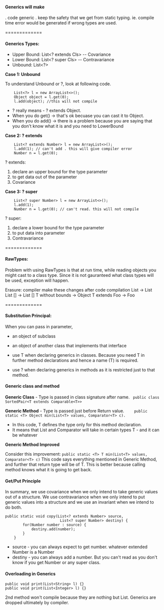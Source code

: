 #### Generics will make 
. code generic
. keep the safety that we get from static typing. ie. compile time error would be generated if wrong types are used.

=============
#### Generics Types:
* Upper Bound: List<? extends Cls> -- Covariance
* Lower Bound: List<? super Cls> -- Contravariance 
* Unbound: List<?>

**Case 1: Unbound**

To understand Unbound or ?, look at following code.

        List<?> l = new ArrayList<>();
		Object object = l.get(0);
		l.add(object); //this will not compile

* ?  really means - ? extends Object. 
* When you do get() -> that's ok becuase you can cast it to Object.
* When you do add() -> there is a problem because you are saying that you don't know what it is 
and you need to LowerBound

**Case 2: ? extends**
		
		List<? extends Number> l = new ArrayList<>();
		l.add(1); // can't add . this will give compiler error
		Number n = l.get(0); 
? extends:
1. declare an upper bound for the type parameter
2. to get data out of the parameter
3. Covariance


**Case 3: ? super**

		List<? super Number> l = new ArrayList<>();
		l.add(1);
		Number n = l.get(0); // can't read. this will not compile
? super:
1. declare a lower bound for the type parameter
2. to put data into parameter
3. Contravariance

=============

####  RawTypes:
Problem with using RawTypes is that at run time, while reading objects you might cast to a class type.
Since it is not gauranteed what class types will be used, exception will happen.

Erasure: compiler make these changes after code compilation
List<whatever> -> List
List<whatever> [] -> List []
T without bounds -> Object
T extends Foo -> Foo

=============
#### Substitution Principal:

When you can pass in parameter, 
* an object of subclass 
* an object of another class that implements that interface

* use T when declaring generics in classes. Because you need T in further method declarations 
and hence a name (T) is required.
* use ? when declaring generics in methods as it is restricted just to that method.


####  Generic class and method
**Generic Class** - Type is passed in class signature after name.
	``` 
	    public class SortedPair<T extends Comparable<T>> 
    ```

**Generic Method** - Type is passed just before Return value.
	```    
	    public static <T> Object min(List<T> values, Comparator<T> c).
    ```	    
* In this code, T defines the type only for this method declaration. 
* It means that List and Comparator will take in certain types T - and it can be whatever

**Generic Method Improved** 
 
Consider this improvement:
    ```
        public static <T> T min(List<T> values, Comparator<T> c)
    ```	
This code says everything mentioned in Generic Method, and further that return type will be of T. 
This is better because calling method knows what it is going to get back. 

#### Get/Put Principle

In summary, we use covariance when we only intend to take generic values out of a structure. 
We use contravariance when we only intend to put generic values into a structure and 
we use an invariant when we intend to do both.

```
public static void copy(List<? extends Number> source,
                         List<? super Number> destiny) {
        for(Number number : source) { 
            destiny.add(number);
        }
    }
```
* source - you can always expect to get number. whatever extended Number is a Number
* destiny - you can always add a number. But you can't read as you don't know if you get Number or any super class.

#### Overloading in Generics
```
public void print(List<String> l) {}
public void print(List<Integer> l) {} 
```
2nd method won't compile because they are nothing but List. 
Generics are dropped ultimately by compiler.


	